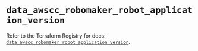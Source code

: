 # `data_awscc_robomaker_robot_application_version`

Refer to the Terraform Registry for docs: [`data_awscc_robomaker_robot_application_version`](https://registry.terraform.io/providers/hashicorp/awscc/0.70.0/docs/data-sources/robomaker_robot_application_version).
